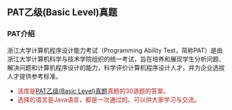 ## PAT乙级(Basic Level)真题 ##
### PAT介绍
浙江大学计算机程序设计能力考试（Programming Ability Test，简称PAT）是由浙江大学计算机科学与技术学院组织的统一考试，旨在培养和展现学生分析问题、解决问题和计算机程序设计的能力，科学评价计算机程序设计人才，并为企业选拔人才提供参考标准。

+ <font color=#ad2722>该库是[PAT乙级(Basic Level)真题](http://www.nowcoder.com/pat/6/problems)真题的30道题的答案。
+ 选择的语言是Java语言，都是一次通过的。可以供大家学习与交流。   </font>